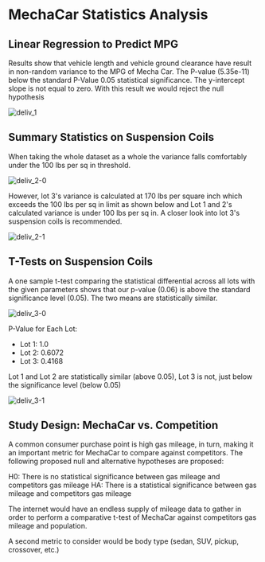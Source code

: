 # MechaCar Statistics Analysis

## Linear Regression to Predict MPG

Results show that vehicle length and vehicle ground clearance have result in non-random variance to the MPG of Mecha Car.  The P-value (5.35e-11) below the standard P-Value 0.05 statistical significance. The y-intercept slope is not equal to zero. With this result we would reject the null hypothesis 

![deliv_1](https://user-images.githubusercontent.com/92451164/152865140-e4da011c-2b7e-490e-88d3-bc3fa9e44404.png)

## Summary Statistics on Suspension Coils

When taking the whole dataset as a whole the variance falls comfortably under the 100 lbs per sq in threshold. 

![deliv_2-0](https://user-images.githubusercontent.com/92451164/152865163-bfa5920c-b7f2-4746-a231-0a084e9bbb41.png)


However, lot 3's variance is calculated at 170 lbs per square inch which exceeds the 100 lbs per sq in limit as shown below and Lot 1 and 2's calculated variance is under 100 lbs per sq in.  A closer look into lot 3's suspension coils is recommended. 

![deliv_2-1](https://user-images.githubusercontent.com/92451164/152865186-922c9a61-c41c-4798-819e-1b1db782b297.png)

## T-Tests on Suspension Coils

A one sample t-test comparing the statistical differential across all lots with the given parameters shows that our p-value (0.06) is above the standard significance level (0.05).  The two means are statistically similar.

![deliv_3-0](https://user-images.githubusercontent.com/92451164/152865215-a20e6da8-c919-4745-9829-2555dd5dfffe.png)

P-Value for Each Lot:

- Lot 1: 1.0
- Lot 2: 0.6072
- Lot 3: 0.4168

Lot 1 and Lot 2 are statistically similar (above 0.05), Lot 3 is not, just below the significance level (below 0.05)

![deliv_3-1](https://user-images.githubusercontent.com/92451164/152865240-4f2f350c-9a30-408f-b110-77db56ec77ad.png)

## Study Design: MechaCar vs. Competition

A common consumer purchase point is high gas mileage, in turn, making it an important metric for MechaCar to compare against competitors.  The following proposed null and alternative hypotheses are proposed:

H0: There is no statistical significance between gas mileage and competitors gas mileage
HA: There is a statistical significance between gas mileage and competitors gas mileage

The internet would have an endless supply of mileage data to gather in order to perform a comparative t-test of MechaCar against competitors gas mileage and population.

A second metric to consider would be body type (sedan, SUV, pickup, crossover, etc.)
